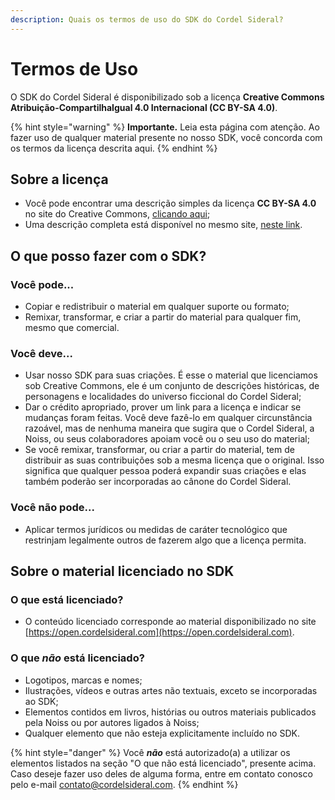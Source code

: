 ```yaml
---
description: Quais os termos de uso do SDK do Cordel Sideral?
---
```


# Termos de Uso

O SDK do Cordel Sideral é disponibilizado sob a licença **Creative Commons Atribuição-CompartilhaIgual 4.0 Internacional \(CC BY-SA 4.0\)**.

{% hint style="warning" %}
**Importante.** Leia esta página com atenção. Ao fazer uso de qualquer material presente no nosso SDK, você concorda com os termos da licença descrita aqui.
{% endhint %}

## Sobre a licença

* Você pode encontrar uma descrição simples da licença **CC BY-SA 4.0** no site do Creative Commons, [clicando aqui](https://creativecommons.org/licenses/by-sa/4.0/deed.pt_BR);
* Uma descrição completa está disponível no mesmo site, [neste link](https://creativecommons.org/licenses/by-sa/4.0/legalcode.pt).

## O que posso fazer com o SDK?

### Você pode...

* Copiar e redistribuir o material em qualquer suporte ou formato;
* Remixar, transformar, e criar a partir do material para qualquer fim, mesmo que comercial.

### Você deve...

* Usar nosso SDK para suas criações. É esse o material que licenciamos sob Creative Commons, ele é um conjunto de descrições históricas, de personagens e localidades do universo ficcional do Cordel Sideral;
* Dar o crédito apropriado, prover um link para a licença e indicar se mudanças foram feitas. Você deve fazê-lo em qualquer circunstância razoável, mas de nenhuma maneira que sugira que o Cordel Sideral, a Noiss, ou seus colaboradores apoiam você ou o seu uso do material;
* Se você remixar, transformar, ou criar a partir do material, tem de distribuir as suas contribuições sob a mesma licença que o original. Isso significa que qualquer pessoa poderá expandir suas criações e elas também poderão ser incorporadas ao cânone do Cordel Sideral.

### Você não pode...

* Aplicar termos jurídicos ou medidas de caráter tecnológico que restrinjam legalmente outros de fazerem algo que a licença permita.

## Sobre o material licenciado no SDK

### O que está licenciado?

* O conteúdo licenciado corresponde ao material disponibilizado no site [https://open.cordelsideral.com](https://open.cordelsideral.com).

### O que _não_ está licenciado?

* Logotipos, marcas e nomes;
* Ilustrações, vídeos e outras artes não textuais, exceto se incorporadas ao SDK;
* Elementos contidos em livros, histórias ou outros materiais publicados pela Noiss ou por autores ligados à Noiss;
* Qualquer elemento que não esteja explicitamente incluído no SDK.

{% hint style="danger" %}
Você _**não**_ está autorizado\(a\) a utilizar os elementos listados na seção "O que não está licenciado", presente acima. Caso deseje fazer uso deles de alguma forma, entre em contato conosco pelo e-mail [contato@cordelsideral.com](mailto:contato@cordelsideral.com).
{% endhint %}

